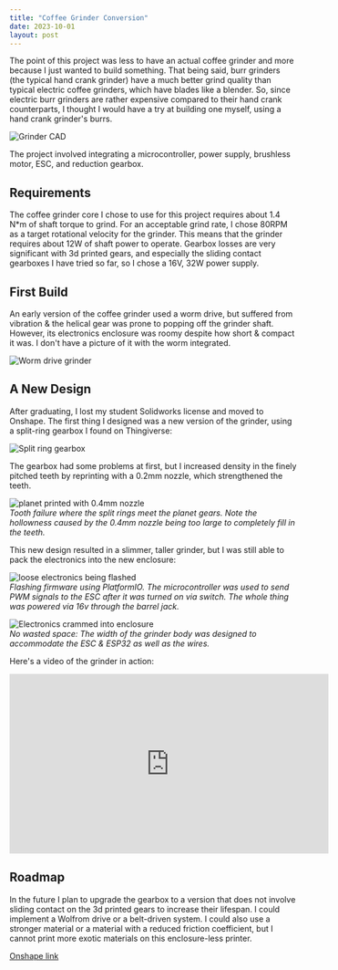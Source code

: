 ```yaml
---
title: "Coffee Grinder Conversion"
date: 2023-10-01
layout: post
---
```

The point of this project was less to have an actual coffee grinder and more because I just wanted to build something. That being said, burr grinders (the typical hand crank grinder) have a much better grind quality than typical electric coffee grinders, which have blades like a blender. So, since electric burr grinders are rather expensive compared to their hand crank counterparts, I thought I would have a try at building one myself, using a hand crank grinder's burrs.

![Grinder CAD](/assets/grinder_CAD.jpg)

The project involved integrating a microcontroller, power supply, brushless motor, ESC, and reduction gearbox. 

## Requirements
The coffee grinder core I chose to use for this project requires about 1.4 N*m of shaft torque to grind. For an acceptable grind rate, I chose 80RPM as a target rotational velocity for the grinder. This means that the grinder requires about 12W of shaft power to operate. Gearbox losses are very significant with 3d printed gears, and especially the sliding contact gearboxes I have tried so far, so I chose a 16V, 32W power supply. 



## First Build

An early version of the coffee grinder used a worm drive, but suffered from vibration & the helical gear was prone to popping off the grinder shaft. However, its electronics enclosure was roomy despite how short & compact it was. I don't have a picture of it with the worm integrated. 

![Worm drive grinder](/assets/grinder_worm.JPEG)

## A New Design

After graduating, I lost my student Solidworks license and moved to Onshape. The first thing I designed was a new version of the grinder, using a split-ring gearbox I found on Thingiverse:

![Split ring gearbox](/assets/grinder_gearbox_top.JPEG)

The gearbox had some problems at first, but I increased density in the finely pitched teeth by reprinting with a 0.2mm nozzle, which strengthened the teeth. 

![planet printed with 0.4mm nozzle](/assets/grinder_0.4mm_gear.JPEG)\
*Tooth failure where the split rings meet the planet gears. Note the hollowness caused by the 0.4mm nozzle being too large to completely fill in the teeth.*
<br>

This new design resulted in a slimmer, taller grinder, but I was still able to pack the electronics into the new enclosure:

![loose electronics being flashed](/assets/grinder_flashingfirmware.JPEG)\
*Flashing firmware using PlatformIO. The microcontroller was used to send PWM signals to the ESC after it was turned on via switch. The whole thing was powered via 16v through the barrel jack.*
<br>

![Electronics crammed into enclosure](/assets/grinder_electronics.JPEG)\
*No wasted space: The width of the grinder body was designed to accommodate the ESC & ESP32 as well as the wires.*
<br>

Here's a video of the grinder in action:
<iframe width="560" height="315" src="https://www.youtube.com/embed/ECKTrz1fkBU?si=uUUsFpfrg9SYrXRJ" title="YouTube video player" frameborder="0" allow="accelerometer; autoplay; clipboard-write; encrypted-media; gyroscope; picture-in-picture; web-share" referrerpolicy="strict-origin-when-cross-origin" allowfullscreen></iframe>

## Roadmap
In the future I plan to upgrade the gearbox to a version that does not involve sliding contact on the 3d printed gears to increase their lifespan. I could implement a Wolfrom drive or a belt-driven system. I could also use a stronger material or a material with a reduced friction coefficient, but I cannot print more exotic materials on this enclosure-less printer.

[Onshape link](https://cad.onshape.com/documents/a8f6d220e42aa0f698fa49dd/w/ad4594e7f4a60be1f675f96d/e/5e049caf246cccc6c2610eea?renderMode=0&uiState=67bba943fd9b866452c4f9f6)

